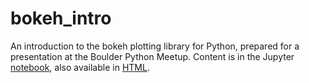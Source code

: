 # bokeh_intro
An introduction to the bokeh plotting library for Python, prepared for a presentation at the Boulder Python Meetup. Content is in the Jupyter [notebook](bokeh_intro.ipynb), also available in [HTML](bokeh_intro.html). 

